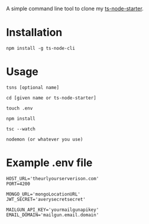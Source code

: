 A simple command line tool to clone my [ts-node-starter](https://github.com/LucHighwalker/ts-node-starter).

# Installation 

```
npm install -g ts-node-cli
```

# Usage

```
tsns [optional name]

cd [given name or ts-node-starter]

touch .env

npm install

tsc --watch

nodemon (or whatever you use)
```

# Example .env file

```
HOST_URL='theurlyourserverison.com'
PORT=4200

MONGO_URL='mongoLocationURL'
JWT_SECRET='averysecretsecret'

MAILGUN_API_KEY='yourmailgunapikey'
EMAIL_DOMAIN='mailgun.email.domain'
```